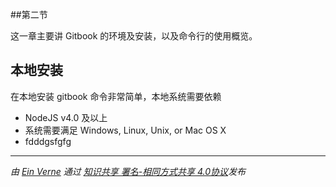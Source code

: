 ##第二节

这一章主要讲 Gitbook 的环境及安装，以及命令行的使用概览。

## 本地安装

在本地安装 gitbook 命令非常简单，本地系统需要依赖

- NodeJS v4.0 及以上
- 系统需要满足 Windows, Linux, Unix, or Mac OS X
- fdddgsfgfg



------

*由 [Ein Verne](https://blog.einverne.info/) 通过 [知识共享 署名-相同方式共享 4.0协议](https://creativecommons.org/licenses/by-sa/4.0/)发布*